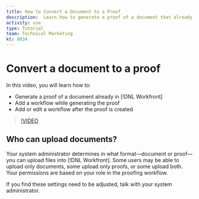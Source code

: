 ```yaml
---
title: How to Convert a Document to a Proof
description:  Learn how to generate a proof of a document that already exists in [!DNL Adobe Workfront], add a workflow to a proof, and add or edit a workflow after proof creation. 
activity: use
type: Tutorial
team: Technical Marketing
kt: 8834
---
```

# Convert a document to a proof

In this video, you will learn how to:

* Generate a proof of a document already in [!DNL Workfront]
* Add a workflow while generating the proof
* Add or edit a workflow after the proof is created

>[!VIDEO](https://video.tv.adobe.com/v/335134/?quality=12)


## Who can upload documents?

Your system administrator determines in what format—document or proof—you can upload files into [!DNL Workfront]. Some users may be able to upload only documents, some upload only proofs, or some upload both. Your permissions are based on your role in the proofing workflow.

If you find these settings need to be adjusted, talk with your system administrator.

<!--
###Learn more
* Generate a proof for a document
-->
